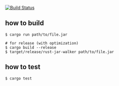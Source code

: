 
[![Build Status](https://travis-ci.org/KengoTODA/rust-jar-walker.svg?branch=master)](https://travis-ci.org/KengoTODA/rust-jar-walker)

## how to build

```
$ cargo run path/to/file.jar

# for release (with optimization)
$ cargo build --release
$ target/release/rust-jar-walker path/to/file.jar
```

## how to test

```
$ cargo test
```
